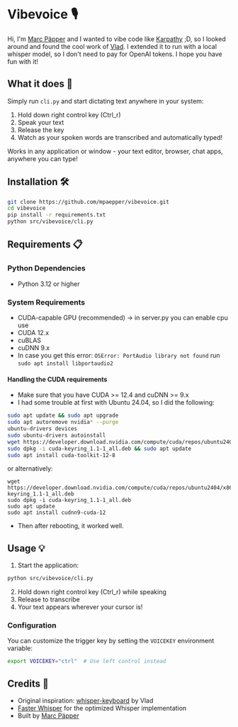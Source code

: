 # Vibevoice 🎙️

Hi, I'm [Marc Päpper](https://x.com/mpaepper) and I wanted to vibe code like [Karpathy](https://x.com/karpathy/status/1886192184808149383) ;D, so I looked around and found the cool work of [Vlad](https://github.com/vlad-ds/whisper-keyboard). I extended it to run with a local whisper model, so I don't need to pay for OpenAI tokens.
I hope you have fun with it!

## What it does 🚀

Simply run `cli.py` and start dictating text anywhere in your system:
1. Hold down right control key (Ctrl_r)
2. Speak your text
3. Release the key
4. Watch as your spoken words are transcribed and automatically typed!

Works in any application or window - your text editor, browser, chat apps, anywhere you can type!

## Installation 🛠️

```bash
git clone https://github.com/mpaepper/vibevoice.git
cd vibevoice
pip install -r requirements.txt
python src/vibevoice/cli.py
```

## Requirements 📋

### Python Dependencies
- Python 3.12 or higher

### System Requirements
- CUDA-capable GPU (recommended) -> in server.py you can enable cpu use
- CUDA 12.x
- cuBLAS
- cuDNN 9.x
- In case you get this error: `OSError: PortAudio library not found` run `sudo apt install libportaudio2`

#### Handling the CUDA requirements

* Make sure that you have CUDA >= 12.4 and cuDNN >= 9.x
* I had some trouble at first with Ubuntu 24.04, so I did the following:

```bash
sudo apt update && sudo apt upgrade
sudo apt autoremove nvidia* --purge
ubuntu-drivers devices
sudo ubuntu-drivers autoinstall
wget https://developer.download.nvidia.com/compute/cuda/repos/ubuntu2404/x86_64/cuda-keyring_1.1-1_all.deb
sudo dpkg -i cuda-keyring_1.1-1_all.deb && sudo apt update
sudo apt install cuda-toolkit-12-8
```
or alternatively:

``` 
wget https://developer.download.nvidia.com/compute/cuda/repos/ubuntu2404/x86_64/cuda-keyring_1.1-1_all.deb
sudo dpkg -i cuda-keyring_1.1-1_all.deb
sudo apt update
sudo apt install cudnn9-cuda-12
```

* Then after rebooting, it worked well.

## Usage 💡

1. Start the application:
```bash
python src/vibevoice/cli.py
```

2. Hold down right control key (Ctrl_r) while speaking
3. Release to transcribe
4. Your text appears wherever your cursor is!

### Configuration

You can customize the trigger key by setting the `VOICEKEY` environment variable:
```bash
export VOICEKEY="ctrl"  # Use left control instead
```

## Credits 🙏

- Original inspiration: [whisper-keyboard](https://github.com/vlad-ds/whisper-keyboard) by Vlad
- [Faster Whisper](https://github.com/guillaumekln/faster-whisper) for the optimized Whisper implementation
- Built by [Marc Päpper](https://www.paepper.com)
